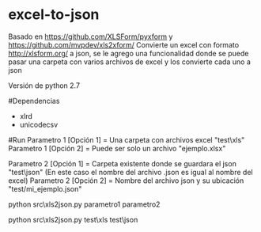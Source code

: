 # excel-to-json

Basado en https://github.com/XLSForm/pyxform y https://github.com/mvpdev/xls2xform/
Convierte un excel con formato http://xlsform.org/ a json, se le agrego una funcionalidad 
donde se puede pasar una carpeta con varios archivos de excel y los convierte cada uno a json

Versión de python 2.7

#Dependencias

* xlrd 
* unicodecsv 

#Run
Parametro 1 [Opción 1] = Una carpeta con archivos excel "test\xls" 
Parametro 1 [Opción 2] = Puede ser solo un archivo "ejemplo.xlsx"

Parametro 2 [Opción 1] = Carpeta existente donde se guardara el json "test\json" (En este caso el nombre del archivo .json es igual al nombre del excel)
Parametro 2 [Opción 2] = Nombre del archivo json y su ubicación "test/mi_ejemplo.json"

python src\xls2json.py parametro1 parametro2

python src\xls2json.py test\xls test\json

